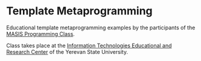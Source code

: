 # Template Metaprogramming
Educational template metaprogramming examples by the participants of the [MASIS Programming Class](http://leoheinsaar.blogspot.am/p/c-programming-class.html).

Class takes place at the [Information Technologies Educational and Research Center](http://ysu.am/science/en/1350282102) of the Yerevan State University.
